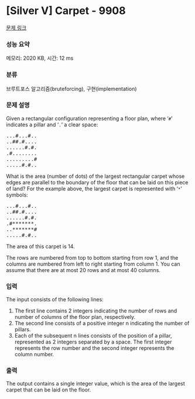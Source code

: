 # [Silver V] Carpet - 9908 

[문제 링크](https://www.acmicpc.net/problem/9908) 

### 성능 요약

메모리: 2020 KB, 시간: 12 ms

### 분류

브루트포스 알고리즘(bruteforcing), 구현(implementation)

### 문제 설명

<p>Given a rectangular configuration representing a floor plan, where ‘<code>#</code>’ indicates a pillar and ‘<code>.</code>’ a clear space:</p>

<pre>...#...#..
..##.#....
......#.#.
.#........
.........#
.....#.#..
</pre>

<p>What is the area (number of dots) of the largest rectangular carpet whose edges are parallel to the boundary of the floor that can be laid on this piece of land?  For the example above, the largest carpet is represented with ‘<code>*</code>’ symbols:</p>

<pre>...#...#..
..##.#....
......#.#.
.#*******.
..*******#
.....#.#..
</pre>

<p>The area of this carpet is 14.</p>

<p>The rows are numbered from top to bottom starting from row 1, and the columns are numbered from left to right starting from column 1. You can assume that there are at most 20 rows and at most 40 columns.</p>

### 입력 

 <p>The input consists of the following lines:</p>

<ol>
	<li>The first line contains 2 integers indicating the number of rows and number of columns of the floor plan, respectively.</li>
	<li>The second line consists of a positive integer n indicating the number of pillars.</li>
	<li>Each of the subsequent n lines consists of the position of a pillar, represented as 2 integers separated by a space.  The first integer represents the row number and the second integer represents the column number.</li>
</ol>

### 출력 

 <p>The output contains a single integer value, which is the area of the largest carpet that can be laid on the floor. </p>

